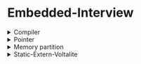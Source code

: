 # Embedded-Interview
<details>

<summary>
Compiler
</summary>
 
### Quy trình dịch là quá trình chuyển đổi từ ngôn ngữ bậc cao sang ngôn ngữ đích (ngôn ngữ máy) để máy tính có thể hiểu và thực thi.
Ngôn ngữ lập trình C++ là một ngôn ngữ dạng biên dịch. Chương trình được viết bằng C++ muốn chạy được trên máy tính phải trải qua
một quá trình biên dịch để chuyển đổi từ dạng mã nguồn sang chương trình dạng mã thực thi. Quá trình được chia ra làm 4 giai đoạn chính:

### ![alt](https://github.com/KhanhDuyNguyen25/EmbeddedT6/assets/124339492/dd5ffb06-9f95-4995-bddc-c2e4795c8932)

## **HOẠT ĐỘNG**

###  Giai đoạn tiền xử lý – Preprocessor Bộ tiền xử lý có nhiệm vụ thực hiện:
#### + Nhận mã nguồn
#### + Xóa bỏ tất cả chú thích, comments của chương trình
#### + Chỉ thị tiền xử lý (bắt đầu bằng #) cũng được xử lý Chúng ta có thể bắt lỗi ngay ở giai đoạn này với việc sử dụng một cách hợp lý 
các chỉ thị #if và #error. Bằng cách sử dụng option -E của trình biên dịch như bên dưới, chúng ta có thể dừng quá trình biên dịch ngay ở 
giai đoạn tiền xử lý nếu có lỗi ở giai đoạn này.
####   Ví dụ: chỉ thị #include cho phép ghép thêm mã chương trình của một tệp tiêu để vào mã nguồn cần dịch. Các hằng số được 
định nghĩa bằng #define sẽ được thay thế bằng giá trị cụ thể tại mỗi nơi sử dụng trong chương trình.
 
![1](https://github.com/KhanhDuyNguyen25/EmbeddedT6/assets/124339492/013c08c7-beaf-4779-900d-5332364dea6b)

 ####Sau khi thực hiện tiền xử lý
 
![2](https://github.com/KhanhDuyNguyen25/EmbeddedT6/assets/124339492/6c64d548-1b7d-4263-954c-c198d2a48782)

 
###   Compilation (biên dịch)
####  + Phân tích cú pháp (syntax) của mã nguồn NNBC.
####  + Chuyển chúng sang dạng mã Assembly là một ngôn ngữ bậc thấp (hợp ngữ) gần với tập lệnh của bộ vi xử lý.

![3](https://github.com/KhanhDuyNguyen25/EmbeddedT6/assets/124339492/ed125aca-6b51-48eb-8a61-c6b7604ba117)


###   Công đoạn dịch Assembly
####  + Dich chương trình => Sang mã máy 0 và 1
####  + Một tệp mã máy (.obj) sinh ra trong hệ thống sau đó.


###   Giai đoạn Linker
####  + Trong giai đoạn này mã máy của một chương trình dịch từ nhiều nguồn (file .c hoặc file thư viện .lib) được liên kết lại với nhau
để tạo thành chương trình đích duy nhất Mã máy của các hàm thư viện gọi trong chương trình cũng được đưa vào chương trình cuối trong giai đoạn này.
Chính vì vậy mà các lỗi liên quan đến việc gọi hàm hay sử dụng biến tổng thể mà không tồn tại sẽ bị phát hiện. Kể cả lỗi viết chương trình chính
không có hàm main() cũng được phát hiện trong liên kết.
</details>

<details>
<summary>
 Pointer
</summary>

## Void Pointer
 - `Con trỏ void có thể trỏ đến các vùng nhớ có các kiểu dữ liệu khác nhau`.
 - Tuy nhiên, con trỏ void không xác định được kiểu dữ liệu của vùng nhớ mà nó trỏ tới, vì vậy không thể truy cập xuất trực tiếp nội dung thông qua toán tử derefernce () được. Mà `con trỏ kiểu void` cần `phải được ép kiểu` một cách rõ ràng `sang con trỏ có kiểu dữ liệu khác trước khi sử dụng toán tử derefernce` ().
 ```
 #include <stdio.h>

void tong(int a,int b){
    printf("tong %d va %d = %d\n", a, b, a + b);
}

int main()
{

    int i = 3;
    double d =12.4;
    char c ='B';

    // con trỏ void có thể trỏ đến bất kỳ địa chỉ nào 
    void *ptr = &i;

    // để lấy giá trị từ con trỏ void ta cần ép kiểu nó
    printf("i = %d\n",*(int *)ptr);

    ptr = &d;
    printf("d = %f\n",*(double *)ptr);

    ptr = &c;
    printf("c = %c\n",*(char *)ptr);

    ptr = &tong;
    ((void (*)(int, int))ptr)(9,1);
    return 0;
}
   
  ```
 
## Null Pointer
- Con trỏ null là con trỏ có giá trị và địa chỉ bằng 0.
- Khi khai báo 1 con trỏ:
    + Phải khai báo địa chỉ cho nó.
    + Nếu mà chưa sử dụng thì gán cho nó con trỏ null. 
    + Hoặc khi khai báo con trỏ và đã sử dụng nó rồi, khi không muốn sử dụng nó nữa thì phải gán nó lại là con trỏ null.
```
    int *ptr = NULL;
```
## Function Pointer
- Sau khi khai báo thì hàm cũng được lưu trữ tại một địa chỉ trong bộ nhớ, và do đó, chúng ta cũng có thể sử dụng con trỏ để lưu trữ địa chỉ và qua đó thao tác với chúng.
- Chúng ta gọi con trỏ lưu trữ địa chỉ của một hàm là con trỏ hàm trong c, và sử dụng nó để truy cập vào địa chỉ của hàm, cũng như thực thi các xử lý bên trong hàm đó.
 ```
    Cách khai báo:
        type (*fp) ( para_type_1, para_type_2, para_type_3,...);
    fp: tên con trỏ hàm.
    type: kiểu của con trỏ.
    para_type_1,.. : các kiểu của các đối số parameter.
 ```
 ```
 VD:
#include <stdio.h>

void tong(int a, int b){
    printf("Tong %d va %d =  %d\n", a, b, a+b);
}

void hieu(int a, int b){
    printf("Hieu %d va %d =  %d\n", a, b, a-b);
}

void tich(int a, int b){
    printf("Tich %d va %d =  %d\n", a, b, a*b);
}

double thuong(int a, int b){
    return (double)a/b;
}

void toanhoc(void (*ptr)(int a, int b), int a, int b){

    printf("Chuong trinh tinh toan\n");
    ptr(a, b);
}

int main(int argc, char *argv[]){

    void (*ptr)(int a, int b);

    ptr = &tong;
    ptr(71, 8);

    ptr = &hieu;
    ptr(71, 8);

    ptr = &tich;
    ptr(7, 8);

    double (*ptrD)(int, int) = &thuong;
    printf("Thuong: %f\n", ptrD(17, 4));

    toanhoc(&tich, 4 ,5);
    
    void *ptrT = &tong;
    ((void (*)(int, int))ptrT)(11, 2);
}
    
 
 ```
 ## Pointer to Pointer
 Con trỏ trỏ đến con trỏ (Pointers to pointers) là một con trỏ chứa địa chỉ của một con trỏ khác.
    
 ```
  cách khai báo: 
   data_type_of_pointer **name_of_variable = & normal_pointer_variable;
 ```
 
 ```
int val = 5; 
int *ptr = &val; // lưu địa chỉ của val vào con trỏ ptr. 
int **d_ptr = &ptr; // con trỏ tới một con trỏ được khai báo 
                    // đang trỏ tới một số nguyên.
    
 ```
 ```
 VD :
 #include <stdio.h>
 
int main()
{
    
    int a = 10;
    int *ptr = &a;
    int **ptp =&ptr;

    printf("Dia chi cua con tro ptr: %p, gia tri = %d\n", ptp, **ptp);


    int var = 123;
 
    int* ptr2;
 
    int** ptr1;
 
    ptr2 = &var;
 
    ptr1 = &ptr2;
 
    printf("Gia tri var = %d\n", var);
    printf("Gia tri *pointer = %d\n", *ptr2);
    printf("Gia tri **pointer = %d\n", **ptr1);
 
    return 0;
}
 ```
</details>

<details>
<summary>
Memory partition
</summary>

![memory](https://github.com/KhanhDuyNguyen25/EmbeddedT6/assets/124339492/0ce0dc04-23aa-423b-a5c3-bb5c41041325)


**TEXT:** 
+ Có quyền truy cập read và chứa lệnh thực thi nên tránh sửa đổi ( Ví dụ như nạp một file.hex cho vi điều khiển, thì file.hex nằm ở bộ nhớ flash, khi chạy sẽ copy chương trình này tại bộ nhớ ram tại phân vùng text).
+ Chứa khai báo hằng số trong chương trình VD : `const int a = 10;`
+ Lưu ý: Data nào nằm ở phân vùng text chỉ đọc chứ không sửa được.

**DATA:** 
+ Quyền truy cập read và write.
+ Chứa biến toàn cục hoặc biến static với giá trị khởi tạo khác không.
+ Được giải phóng khi kết thúc chương trình

Ví dụ : 
```sh
#include <stdio.h>

int i =10;// bien toan cuc nam o phan vung data
static int i =5;// bien static toan cuc nam o phan vung data
void tong()
{
int x;// bien cuc bo
static int c =5;// bien static cuc bo nam o phan vung data
}
```

**BSS:** 
+ Quyền truy cập read và write.
+ Chứa biến toàn cục hoặc biến static với giá trị khởi tạo bằng 0 hoặc không khởi tạo.
+ Được giải phóng khi kết thúc chương trình.

Ví dụ:
```sh
#include <stdio.h>

int i ;// bien toan cuc nam o phan vung bss (khong khoi tao gia tri)
static int i =0;// bien static toan cuc nam o phan vung bss ( bang 0)
void tong()
{
static int c;// bien static cuc bo nam o phan vung bss (khong khoi tao gia tri)
}
```

**STACK:** 
+ Quyền truy cập là read và write.
+ Được sử dụng cấp phát cho biến local, input parameter của hàm.
+ Sẽ được giải phóng khi thoát ra khỏi block code hàm.
  Ví dụ:
  
```sh
#include <stdio.h>

int tong(int a, int b);{ // a ,b duoc luu o phan vung stack
int c; // bien cuc bo luu o phan vung stack
c = a+b; // bien cuc bo luu o phan vung stack
return c;
}

int main(int argc, char const* argv[]){
int x = tong(5 ,7);// int a = 5 // 0x01
                    // int b = 7 // 0x02
                    // int c //0x03
                    //c =a+b
                    // return c; // khi thoat ra dia chi a,b,c bi thu hoi
tong (7, 10);// khi goi ra cung chay ra tuong tu nhung co the nam o dia chi khac do dia chi cu 
                da bi thu hoi
return 0;
}
```

Ứng dụng của con trỏ , Ví dụ :
```sh
#include <stdio.h>
  
void swap(int a, int b);{
int temp = a; //int a =10 // 0x01
a =b;          // int b = 20 //0x02
b = temp;
}

int main(int argc, char const* argv[]){
int x = 10; // 0xc1
int y = 20;//0xc2
swap (x,y);
printf("x =%d, y=%d,x,y);
return 0;
```
*Khi chạy hàm swap giá trị của a và b được gán cho x và y và được đổi giá trị cho nhau, nhưng sau khi kết thúc hàm thì giải phóng địa chỉ => reset lại nên chương trình vẫn trả về kq x= 10, y= 20*

```sh
#include <stdio.h>
  
void swap(int *a, int *b);{
int temp = *a; //int *a = 0xc1 // gán giá trị temp = giá trị của a là 10
*a =*b;          // int b = 0x02 // gán giá trị của a =b = 20
*b = temp; // gán giá trị của b = 10
}

int main(int argc, char const* argv[]){
int x = 10; // 0xc1
int y = 20;//0xc2
swap (&x,&y);
printf("x =%d, y=%d,x,y);
return 0;
```
*Khi chạy hàm swap địa chỉ của a và b được gán cho x và y và được đổi giá trị cho nhau,  sau khi kết thúc hàm thì do cùng địa chỉ nên giá trị của x và y được đổi cho nhau => trả về kq x= 20, y= 10*

**CHÂN LÝ:** Sử dụng biến khi muốn đọc giá trị của input và parameter, sử dụng biến con trỏ khi muốn thay đổi giá trị của input và parameter.

**HEAP:** 
+ Quyền truy cập read và write.
+ Được sử dụng để cấp phát bộ nhớ động như : Malloc(kieu con tro void), Calloc,...
+ Sẽ giải phóng khi gọi hàm free. VD `free(tenbien);`

**Lưu ý:** Địa chỉ của mảng giống địa chỉ của member đầu tiên, địa chỉ của mảng liền kề nhau, cách nhau mỗi đơn vị của mảng đó
Ví dụ `int array[] = {1,3,5,7};// dia chi array = array[1], moi dia chi cach nhau 4 byte`

Ví dụ
```sh
#include <stdio.h>
#include <stdint.h>
#inlcude <stdlib.h>

int main(int argc, char const* argv[]){
int *array = (int*)malloc(sizeof(int)*4); //gan ham malloc gia tri int, 4 ky tu // luu o heap
for (int i =0; i <4; i++)
{
array [i]=3*i; // gan gia tri cho ham array[4] = { 0,3,6,9);
}
array = (int*)realloc(array, sizeof(int)*7);// cap phat them gia tri, 7 ky tu // luu o heap
for (int i =0; i <7; i++)
{
array [i]=2*i; // gan gia tri cho ham array[7] = { 0,2,4,6,8,10,12);
}
return 0; }
```
</details>


<details>
<summary>
Static-Extern-Voltalite
</summary>

**STATIC**

Static gồm static toàn cục (global) và static cục bộ (local). Được lưu ở phân vùng data hoặc bss và tồn tại hết vòng đời của chương trình.

*Static toàn cục (global) là biến, hàm được tạo ra và chỉ có giá trị trong file khởi tạo ra chúng. Vì là biến, hàm global nên ta có thể dùng chúng bất cứ khi nào cần nhưng không thể dùng chúng ở file khác vì là biến, hàm static.

*Static cục bộ (local) chỉ khởi tạo 1 lần duy nhất và giá trị sẽ không bị mất khi thoát khỏi hàm mà giá trị của biến có thể tích lũy.

**EXTERN**

Extern dùng để gọi một biến hay một hàm từ file khác (không phải static) để sử dụng. Khi khai báo hàm hay biến dùng extern ta không được gán giá trị cho chúng. 

Câu lệnh: extern <kiểu dữ liệu> <tên biến hoặc hàm>;

Cách build chương trình: gcc main.c "tên file muốn build" -o main. Cách chạy chương trình: ./main

**VOLATILE**

Biến volatile là biến thông báo cho complier biết không được tối ưu biến này (thường dùng cho các biến lấy giá trị cảm biến, các biến data không biết khi nào thay đổi, nhiều task chạy song song dùng chung 1 biến). Do compiler có chế độ tối ưu chương trình để tăng tốc độ của chương trình nên sẽ bỏ qua các câu lệnh không làm thay đổi giá trị hay các lệnh lặp được gọi là optimizing. Nhưng trong các trường hợp nêu trên, giá trị thay đổi nhưng compiler không nhận ra và thực hiện việc tối ưu khiến cho kết quá sai.

Câu lệnh: volatile <kiểu dữ liệu> <tên biến>;

</details>
